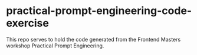 # practical-prompt-engineering-code-exercise

This repo serves to hold the code generated from the Frontend Masters workshop Practical Prompt Engineering.